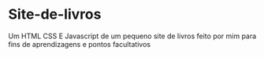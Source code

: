 # Site-de-livros
Um HTML CSS E Javascript de um pequeno site de livros feito por mim para fins de aprendizagens e pontos facultativos 
